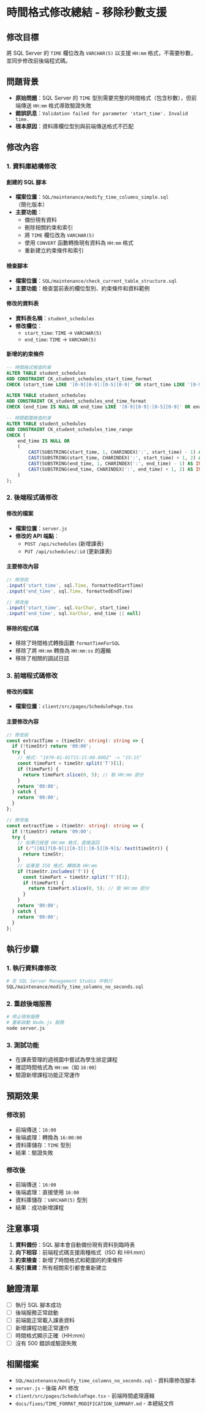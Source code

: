 # 時間格式修改總結 - 移除秒數支援

## 修改目標
將 SQL Server 的 `TIME` 欄位改為 `VARCHAR(5)` 以支援 `HH:mm` 格式，不需要秒數，並同步修改前後端程式碼。

## 問題背景
- **原始問題**：SQL Server 的 `TIME` 型別需要完整的時間格式（包含秒數），但前端傳送 `HH:mm` 格式導致驗證失敗
- **錯誤訊息**：`Validation failed for parameter 'start_time'. Invalid time.`
- **根本原因**：資料庫欄位型別與前端傳送格式不匹配

## 修改內容

### 1. 資料庫結構修改

#### 創建的 SQL 腳本
- **檔案位置**：`SQL/maintenance/modify_time_columns_simple.sql`（簡化版本）
- **主要功能**：
  - 備份現有資料
  - 刪除相關約束和索引
  - 將 `TIME` 欄位改為 `VARCHAR(5)`
  - 使用 `CONVERT` 函數轉換現有資料為 `HH:mm` 格式
  - 重新建立約束條件和索引

#### 檢查腳本
- **檔案位置**：`SQL/maintenance/check_current_table_structure.sql`
- **主要功能**：檢查當前表的欄位型別、約束條件和資料範例

#### 修改的資料表
- **資料表名稱**：`student_schedules`
- **修改欄位**：
  - `start_time`: `TIME` → `VARCHAR(5)`
  - `end_time`: `TIME` → `VARCHAR(5)`

#### 新增的約束條件
```sql
-- 時間格式檢查約束
ALTER TABLE student_schedules 
ADD CONSTRAINT CK_student_schedules_start_time_format 
CHECK (start_time LIKE '[0-9][0-9]:[0-5][0-9]' OR start_time LIKE '[0-9]:[0-5][0-9]');

ALTER TABLE student_schedules 
ADD CONSTRAINT CK_student_schedules_end_time_format 
CHECK (end_time IS NULL OR end_time LIKE '[0-9][0-9]:[0-5][0-9]' OR end_time LIKE '[0-9]:[0-5][0-9]');

-- 時間範圍檢查約束
ALTER TABLE student_schedules 
ADD CONSTRAINT CK_student_schedules_time_range 
CHECK (
    end_time IS NULL OR 
    (
        CAST(SUBSTRING(start_time, 1, CHARINDEX(':', start_time) - 1) AS INT) * 60 + 
        CAST(SUBSTRING(start_time, CHARINDEX(':', start_time) + 1, 2) AS INT) <
        CAST(SUBSTRING(end_time, 1, CHARINDEX(':', end_time) - 1) AS INT) * 60 + 
        CAST(SUBSTRING(end_time, CHARINDEX(':', end_time) + 1, 2) AS INT)
    )
);
```

### 2. 後端程式碼修改

#### 修改的檔案
- **檔案位置**：`server.js`
- **修改的 API 端點**：
  - `POST /api/schedules` (新增課表)
  - `PUT /api/schedules/:id` (更新課表)

#### 主要修改內容
```javascript
// 修改前
.input('start_time', sql.Time, formattedStartTime)
.input('end_time', sql.Time, formattedEndTime)

// 修改後
.input('start_time', sql.VarChar, start_time)
.input('end_time', sql.VarChar, end_time || null)
```

#### 移除的程式碼
- 移除了時間格式轉換函數 `formatTimeForSQL`
- 移除了將 `HH:mm` 轉換為 `HH:mm:ss` 的邏輯
- 移除了相關的調試日誌

### 3. 前端程式碼修改

#### 修改的檔案
- **檔案位置**：`client/src/pages/SchedulePage.tsx`

#### 主要修改內容
```typescript
// 修改前
const extractTime = (timeStr: string): string => {
  if (!timeStr) return '09:00';
  try {
    // 格式: "1970-01-01T15:15:00.000Z" -> "15:15"
    const timePart = timeStr.split('T')[1];
    if (timePart) {
      return timePart.slice(0, 5); // 取 HH:mm 部分
    }
    return '09:00';
  } catch {
    return '09:00';
  }
};

// 修改後
const extractTime = (timeStr: string): string => {
  if (!timeStr) return '09:00';
  try {
    // 如果已經是 HH:mm 格式，直接返回
    if (/^([01]?[0-9]|2[0-3]):[0-5][0-9]$/.test(timeStr)) {
      return timeStr;
    }
    // 如果是 ISO 格式，轉換為 HH:mm
    if (timeStr.includes('T')) {
      const timePart = timeStr.split('T')[1];
      if (timePart) {
        return timePart.slice(0, 5); // 取 HH:mm 部分
      }
    }
    return '09:00';
  } catch {
    return '09:00';
  }
};
```

## 執行步驟

### 1. 執行資料庫修改
```bash
# 在 SQL Server Management Studio 中執行
SQL/maintenance/modify_time_columns_no_seconds.sql
```

### 2. 重啟後端服務
```bash
# 停止現有服務
# 重新啟動 Node.js 服務
node server.js
```

### 3. 測試功能
- 在課表管理的週視圖中嘗試為學生排定課程
- 確認時間格式為 `HH:mm`（如 `16:00`）
- 驗證新增課程功能正常運作

## 預期效果

### 修改前
- 前端傳送：`16:00`
- 後端處理：轉換為 `16:00:00`
- 資料庫儲存：`TIME` 型別
- 結果：驗證失敗

### 修改後
- 前端傳送：`16:00`
- 後端處理：直接使用 `16:00`
- 資料庫儲存：`VARCHAR(5)` 型別
- 結果：成功新增課程

## 注意事項

1. **資料備份**：SQL 腳本會自動備份現有資料到臨時表
2. **向下相容**：前端程式碼支援兩種格式（ISO 和 HH:mm）
3. **約束檢查**：新增了時間格式和範圍的約束條件
4. **索引重建**：所有相關索引都會重新建立

## 驗證清單

- [ ] 執行 SQL 腳本成功
- [ ] 後端服務正常啟動
- [ ] 前端能正常載入課表資料
- [ ] 新增課程功能正常運作
- [ ] 時間格式顯示正確（HH:mm）
- [ ] 沒有 500 錯誤或驗證失敗

## 相關檔案

- `SQL/maintenance/modify_time_columns_no_seconds.sql` - 資料庫修改腳本
- `server.js` - 後端 API 修改
- `client/src/pages/SchedulePage.tsx` - 前端時間處理邏輯
- `docs/fixes/TIME_FORMAT_MODIFICATION_SUMMARY.md` - 本總結文件 